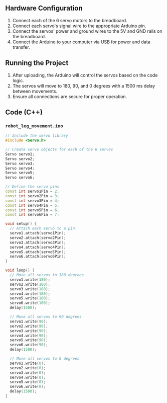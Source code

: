 
## Hardware Configuration
1. Connect each of the 6 servo motors to the breadboard.
2. Connect each servo's signal wire to the appropriate Arduino pin.
3. Connect the servos' power and ground wires to the 5V and GND rails on the breadboard.
4. Connect the Arduino to your computer via USB for power and data transfer.


## Running the Project
1. After uploading, the Arduino will control the servos based on the code logic.
2. The servos will move to 180, 90, and 0 degrees with a 1500 ms delay between movements.
3. Ensure all connections are secure for proper operation.

## Code (C++)

### `robot_leg_movement.ino`


```cpp
// Include the servo library
#include <Servo.h>

// Create servo objects for each of the 6 servos
Servo servo1;
Servo servo2;
Servo servo3;
Servo servo4;
Servo servo5;
Servo servo6;

// Define the servo pins
const int servo1Pin = 2;
const int servo2Pin = 3;
const int servo3Pin = 4;
const int servo4Pin = 5;
const int servo5Pin = 6;
const int servo6Pin = 7;

void setup() {
  // Attach each servo to a pin
  servo1.attach(servo1Pin);
  servo2.attach(servo2Pin);
  servo3.attach(servo3Pin);
  servo4.attach(servo4Pin);
  servo5.attach(servo5Pin);
  servo6.attach(servo6Pin);
}

void loop() {
  // Move all servos to 180 degrees
  servo1.write(180);
  servo2.write(180);
  servo3.write(180);
  servo4.write(180);
  servo5.write(180);
  servo6.write(180);
  delay(1500);

  // Move all servos to 90 degrees
  servo1.write(90);
  servo2.write(90);
  servo3.write(90);
  servo4.write(90);
  servo5.write(90);
  servo6.write(90);
  delay(1500);

  // Move all servos to 0 degrees
  servo1.write(0);
  servo2.write(0);
  servo3.write(0);
  servo4.write(0);
  servo5.write(0);
  servo6.write(0);
  delay(1500);
}
```
